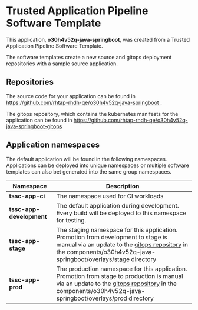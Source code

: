 # Trusted Application Pipeline Software Template

This application, **o30h4v52q-java-springboot**, was created from a Trusted Application Pipeline Software Template.

The software templates create a new source and gitops deployment repositories with a sample source application. 

## Repositories

The source code for your application can be found in [https://github.com/rhtap-rhdh-qe/o30h4v52q-java-springboot ](https://github.com/rhtap-rhdh-qe/o30h4v52q-java-springboot ).
 
The gitops repository, which contains the kubernetes manifests for the application can be found in 
[https://github.com/rhtap-rhdh-qe/o30h4v52q-java-springboot-gitops ](https://github.com/rhtap-rhdh-qe/o30h4v52q-java-springboot-gitops ) 

## Application namespaces 

The default application will be found in the following namespaces. Applications can be deployed into unique namespaces or multiple software templates can also bet generated into the same group namespaces.  

|  Namespace   |  Description   |  
| -------- | -------- |
| **tssc-app-ci** | The namespace used for CI workloads |
| **tssc-app-development** | The default application during development. Every build will be deployed to this namespace for testing. |
| **tssc-app-stage** | The staging namespace for this application. Promotion from development to stage is manual via an update to the [gitops repository](https://github.com/rhtap-rhdh-qe/o30h4v52q-java-springboot-gitops ) in the components/o30h4v52q-java-springboot/overlays/stage directory |
| **tssc-app-prod** | The production namespace for this application. Promotion from stage to production is manual via an update to the [gitops repository](https://github.com/rhtap-rhdh-qe/o30h4v52q-java-springboot-gitops ) in the components/o30h4v52q-java-springboot/overlays/prod directory |